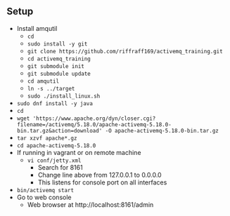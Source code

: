 ## Setup
 * Install amqutil
   * `cd`
   * `sudo install -y git`
   * `git clone https://github.com/riffraff169/activemq_training.git`
   * `cd activemq_training`
   * `git submodule init`
   * `git submodule update`
   * `cd amqutil`
   * `ln -s ../target`
   * `sudo ./install_linux.sh`
 * `sudo dnf install -y java`
 * `cd`
 * `wget 'https://www.apache.org/dyn/closer.cgi?filename=/activemq/5.18.0/apache-activemq-5.18.0-bin.tar.gz&action=download' -O apache-activemq-5.18.0-bin.tar.gz`
 * `tar xzvf apache*.gz`
 * `cd apache-activemq-5.18.0`
 * If running in vagrant or on remote machine
   * `vi conf/jetty.xml`
      * Search for 8161
      * Change line above from 127.0.0.1 to 0.0.0.0
      * This listens for console port on all interfaces
 * `bin/activemq start`
 * Go to web console
    * Web browser at http://localhost:8161/admin
